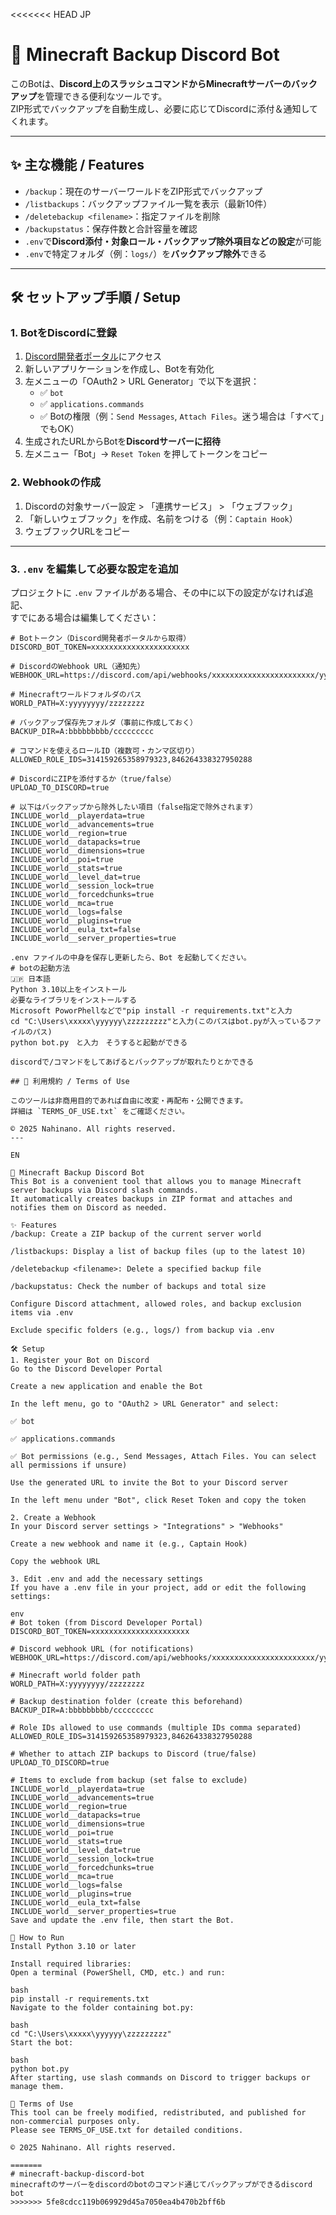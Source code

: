 <<<<<<< HEAD
JP

# 🧱 Minecraft Backup Discord Bot

このBotは、**Discord上のスラッシュコマンドからMinecraftサーバーのバックアップ**を管理できる便利なツールです。  
ZIP形式でバックアップを自動生成し、必要に応じてDiscordに添付＆通知してくれます。

---

## ✨ 主な機能 / Features

- `/backup`：現在のサーバーワールドをZIP形式でバックアップ
- `/listbackups`：バックアップファイル一覧を表示（最新10件）
- `/deletebackup <filename>`：指定ファイルを削除
- `/backupstatus`：保存件数と合計容量を確認
- `.env`で**Discord添付・対象ロール・バックアップ除外項目などの設定**が可能
- `.env`で特定フォルダ（例：`logs/`）を**バックアップ除外**できる

---

## 🛠 セットアップ手順 / Setup

### 1. BotをDiscordに登録

1. [Discord開発者ポータル](https://discord.com/developers/applications)にアクセス
2. 新しいアプリケーションを作成し、Botを有効化
3. 左メニューの「OAuth2 > URL Generator」で以下を選択：
    - ✅ `bot`
    - ✅ `applications.commands`
    - ✅ Botの権限（例：`Send Messages`, `Attach Files`。迷う場合は「すべて」でもOK）
4. 生成されたURLからBotを**Discordサーバーに招待**
5. 左メニュー「Bot」→ `Reset Token` を押してトークンをコピー

### 2. Webhookの作成

1. Discordの対象サーバー設定 > 「連携サービス」 > 「ウェブフック」
2. 「新しいウェブフック」を作成、名前をつける（例：`Captain Hook`）
3. ウェブフックURLをコピー

---

### 3. `.env` を編集して必要な設定を追加

プロジェクトに `.env` ファイルがある場合、その中に以下の設定がなければ追記、  
すでにある場合は編集してください：

```env
# Botトークン（Discord開発者ポータルから取得）
DISCORD_BOT_TOKEN=xxxxxxxxxxxxxxxxxxxxxx

# DiscordのWebhook URL（通知先）
WEBHOOK_URL=https://discord.com/api/webhooks/xxxxxxxxxxxxxxxxxxxxxxx/yyyyyyyyyyyyyyyyyyyy

# Minecraftワールドフォルダのパス
WORLD_PATH=X:yyyyyyyy/zzzzzzzz

# バックアップ保存先フォルダ（事前に作成しておく）
BACKUP_DIR=A:bbbbbbbbb/ccccccccc

# コマンドを使えるロールID（複数可・カンマ区切り）
ALLOWED_ROLE_IDS=314159265358979323,846264338327950288

# DiscordにZIPを添付するか（true/false）
UPLOAD_TO_DISCORD=true

# 以下はバックアップから除外したい項目（false指定で除外されます）
INCLUDE_world__playerdata=true
INCLUDE_world__advancements=true
INCLUDE_world__region=true
INCLUDE_world__datapacks=true
INCLUDE_world__dimensions=true
INCLUDE_world__poi=true
INCLUDE_world__stats=true
INCLUDE_world__level_dat=true
INCLUDE_world__session_lock=true
INCLUDE_world__forcedchunks=true
INCLUDE_world__mca=true
INCLUDE_world__logs=false
INCLUDE_world__plugins=true
INCLUDE_world__eula_txt=false
INCLUDE_world__server_properties=true

.env ファイルの中身を保存し更新したら、Bot を起動してください。
# botの起動方法
🇯🇵 日本語
Python 3.10以上をインストール
必要なライブラリをインストールする
Microsoft PoworPhellなどで"pip install -r requirements.txt"と入力
cd "C:\Users\xxxxx\yyyyyy\zzzzzzzzz"と入力(このパスはbot.pyが入っているファイルのパス)
python bot.py　と入力　そうすると起動ができる

discordで/コマンドをしてあげるとバックアップが取れたりとかできる

## 📄 利用規約 / Terms of Use

このツールは非商用目的であれば自由に改変・再配布・公開できます。  
詳細は `TERMS_OF_USE.txt` をご確認ください。

© 2025 Nahinano. All rights reserved.
---

EN

🧱 Minecraft Backup Discord Bot
This Bot is a convenient tool that allows you to manage Minecraft server backups via Discord slash commands.
It automatically creates backups in ZIP format and attaches and notifies them on Discord as needed.

✨ Features
/backup: Create a ZIP backup of the current server world

/listbackups: Display a list of backup files (up to the latest 10)

/deletebackup <filename>: Delete a specified backup file

/backupstatus: Check the number of backups and total size

Configure Discord attachment, allowed roles, and backup exclusion items via .env

Exclude specific folders (e.g., logs/) from backup via .env

🛠 Setup
1. Register your Bot on Discord
Go to the Discord Developer Portal

Create a new application and enable the Bot

In the left menu, go to "OAuth2 > URL Generator" and select:

✅ bot

✅ applications.commands

✅ Bot permissions (e.g., Send Messages, Attach Files. You can select all permissions if unsure)

Use the generated URL to invite the Bot to your Discord server

In the left menu under "Bot", click Reset Token and copy the token

2. Create a Webhook
In your Discord server settings > "Integrations" > "Webhooks"

Create a new webhook and name it (e.g., Captain Hook)

Copy the webhook URL

3. Edit .env and add the necessary settings
If you have a .env file in your project, add or edit the following settings:

env
# Bot token (from Discord Developer Portal)
DISCORD_BOT_TOKEN=xxxxxxxxxxxxxxxxxxxxxx

# Discord webhook URL (for notifications)
WEBHOOK_URL=https://discord.com/api/webhooks/xxxxxxxxxxxxxxxxxxxxxxx/yyyyyyyyyyyyyyyyyyyy

# Minecraft world folder path
WORLD_PATH=X:yyyyyyyy/zzzzzzzz

# Backup destination folder (create this beforehand)
BACKUP_DIR=A:bbbbbbbbb/ccccccccc

# Role IDs allowed to use commands (multiple IDs comma separated)
ALLOWED_ROLE_IDS=314159265358979323,846264338327950288

# Whether to attach ZIP backups to Discord (true/false)
UPLOAD_TO_DISCORD=true

# Items to exclude from backup (set false to exclude)
INCLUDE_world__playerdata=true
INCLUDE_world__advancements=true
INCLUDE_world__region=true
INCLUDE_world__datapacks=true
INCLUDE_world__dimensions=true
INCLUDE_world__poi=true
INCLUDE_world__stats=true
INCLUDE_world__level_dat=true
INCLUDE_world__session_lock=true
INCLUDE_world__forcedchunks=true
INCLUDE_world__mca=true
INCLUDE_world__logs=false
INCLUDE_world__plugins=true
INCLUDE_world__eula_txt=false
INCLUDE_world__server_properties=true
Save and update the .env file, then start the Bot.

🚀 How to Run
Install Python 3.10 or later

Install required libraries:
Open a terminal (PowerShell, CMD, etc.) and run:

bash
pip install -r requirements.txt
Navigate to the folder containing bot.py:

bash
cd "C:\Users\xxxxx\yyyyyy\zzzzzzzzz"
Start the bot:

bash
python bot.py
After starting, use slash commands on Discord to trigger backups or manage them.

📄 Terms of Use
This tool can be freely modified, redistributed, and published for non-commercial purposes only.
Please see TERMS_OF_USE.txt for detailed conditions.

© 2025 Nahinano. All rights reserved.

=======
# minecraft-backup-discord-bot
minecraftのサーバーをdiscordのbotのコマンド通じてバックアップができるdiscord bot
>>>>>>> 5fe8cdcc119b069929d45a7050ea4b470b2bff6b
